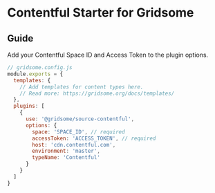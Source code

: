 # Contentful Starter for Gridsome

## Guide

Add your Contentful Space ID and Access Token to the plugin options.

```js
// gridsome.config.js
module.exports = {
  templates: {
    // Add templates for content types here.
    // Read more: https://gridsome.org/docs/templates/
  },
  plugins: [
    {
      use: '@gridsome/source-contentful',
      options: {
        space: 'SPACE_ID', // required
        accessToken: 'ACCESS_TOKEN', // required
        host: 'cdn.contentful.com',
        environment: 'master',
        typeName: 'Contentful'
      }
    }
  ]
}
```
